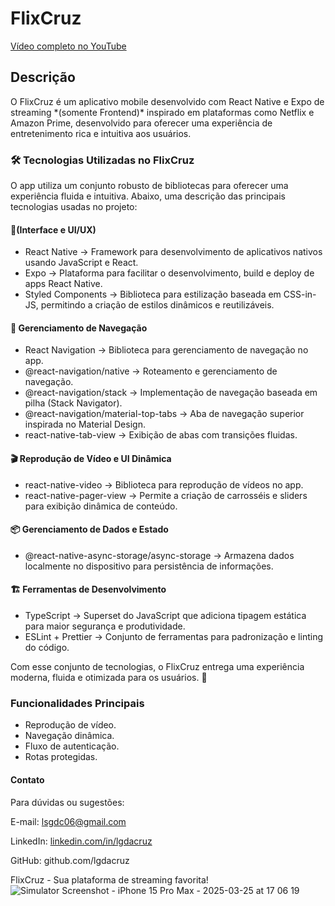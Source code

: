 <h1>FlixCruz</h1> 


<a href="https://www.youtube.com/watch?v=f0ryhWBkcVs">Vídeo completo no YouTube</a>

<h2>Descrição</h2> 
O FlixCruz é um aplicativo mobile desenvolvido com React Native e Expo de streaming *(somente Frontend)* inspirado em plataformas como Netflix e Amazon Prime, desenvolvido para oferecer uma experiência de entretenimento rica e intuitiva aos usuários.

<h3>🛠 Tecnologias Utilizadas no FlixCruz</h3>
O app utiliza um conjunto robusto de bibliotecas para oferecer uma experiência fluida e intuitiva. Abaixo, uma descrição das principais tecnologias usadas no projeto:

<h4>📱(Interface e UI/UX)</h4>
<ul>
<li>React Native → Framework para desenvolvimento de aplicativos nativos usando JavaScript e React.</li>
<li>Expo → Plataforma para facilitar o desenvolvimento, build e deploy de apps React Native.</li>
<li>Styled Components → Biblioteca para estilização baseada em CSS-in-JS, permitindo a criação de estilos dinâmicos e reutilizáveis.</li>
</ul>

<h4>🔄 Gerenciamento de Navegação </h4>
<ul>
<li>React Navigation → Biblioteca para gerenciamento de navegação no app.</li>
<li>@react-navigation/native → Roteamento e gerenciamento de navegação.</li>
<li>@react-navigation/stack → Implementação de navegação baseada em pilha (Stack Navigator).</li>
<li>@react-navigation/material-top-tabs → Aba de navegação superior inspirada no Material Design.</li>
<li>react-native-tab-view → Exibição de abas com transições fluidas.</li>
</ul>

<h4>🎬 Reprodução de Vídeo e UI Dinâmica </h4>
<ul>
<li>react-native-video → Biblioteca para reprodução de vídeos no app.</li>
<li>react-native-pager-view → Permite a criação de carrosséis e sliders para exibição dinâmica de conteúdo.</li>
</ul>

<h4>📦 Gerenciamento de Dados e Estado </h4>
<ul>
<li>@react-native-async-storage/async-storage → Armazena dados localmente no dispositivo para persistência de informações.</li>
</ul>

<h4>🏗 Ferramentas de Desenvolvimento </h4>
<ul>
<li>TypeScript → Superset do JavaScript que adiciona tipagem estática para maior segurança e produtividade.</li>
<li>ESLint + Prettier → Conjunto de ferramentas para padronização e linting do código.</li>
</ul>


Com esse conjunto de tecnologias, o FlixCruz entrega uma experiência moderna, fluida e otimizada para os usuários. 🚀


<h3>Funcionalidades Principais</h3> 
<ul>
<li>Reprodução de vídeo.</li>
<li>Navegação dinâmica.</li>
<li>Fluxo de autenticação.</li>
<li>Rotas protegidas.</li>
</ul>

<h4>Contato</h4>

Para dúvidas ou sugestões:​

E-mail: lsgdc06@gmail.com​

LinkedIn: [linkedin.com/in/lgdacruz​](https://www.linkedin.com/in/cruxzx/)

GitHub: github.com/lgdacruz​

FlixCruz - Sua plataforma de streaming favorita!​
![Simulator Screenshot - iPhone 15 Pro Max - 2025-03-25 at 17 06 19](https://github.com/user-attachments/assets/0b406123-3ca3-4faa-8701-b4165ee91148)
 
